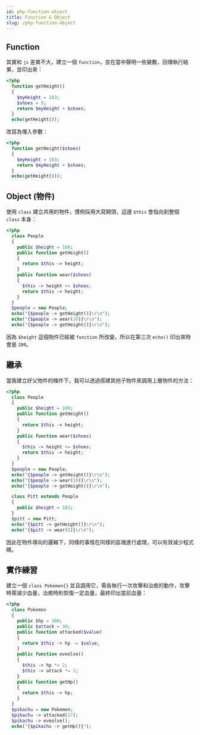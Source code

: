 ```yaml
---
id: php-function-object
title: Function & Object
slug: /php-function-object
---
```


## Function

其實和 `js` 差異不大，建立一個 `function`，並在當中聲明一些變數，回傳執行結果，並印出來：

```php
<?php
  function getHeight()
  {
    $myHeight = 183;
    $shoes = 5;
    return $myHeight + $shoes;
  }
  echo(getHeight());
```

改寫為傳入參數：

```php
<?php
  function getHeight($shoes)
  {
    $myHeight = 183;
    return $myHeight + $shoes;
  }
  echo(getHeight(8));
```

## Object (物件)

使用 `class` 建立共用的物件，慣例採用大寫開頭，這邊 `$this` 會指向到整個 `class` 本身：

```php
<?php
  class People
  {
    public $height = 180;
    public function getHeight()
    {
      return $this -> height;
    }
    public function wear($shoes)
    {
      $this -> height += $shoes;
      return $this -> height;
    }
  }
  $people = new People;
  echo("{$people -> getHeight()}\r\n");
  echo("{$people -> wear(20)}\r\n");
  echo("{$people -> getHeight()}\r\n");
```

因為 `$height` 這個物件已經被 `function` 所改變，所以在第三次 `echo()` 印出來時會是 `200`。

## 繼承

當我建立好父物件的條件下，我可以透過搭建其他子物件來調用上層物件的方法：

```php
<?php
  class People
  {
    public $height = 180;
    public function getHeight()
    {
      return $this -> height;
    }
    public function wear($shoes)
    {
      $this -> height += $shoes;
      return $this -> height;
    }
  }
  $people = new People;
  echo("{$people -> getHeight()}\r\n");
  echo("{$people -> wear(20)}\r\n");
  echo("{$people -> getHeight()}\r\n");

  class Pitt extends People
  {
    public $height = 183;
  }
  $pitt = new Pitt;
  echo("{$pitt -> getHeight()}\r\n");
  echo("{$pitt -> wear(5)}\r\n");
```

因此在物件導向的邏輯下，同樣的事情在同樣的區塊進行處理，可以有效減少程式碼。

## 實作練習

建立一個 `class Pokemon{}` 並且調用它，需各執行一次攻擊和治癒的動作，攻擊時需減少血量，治癒時則恢復一定血量，最終印出當前血量：

```php
<?php
  class Pokemon
  {
    public $hp = 100;
    public $attack = 30;
    public function attacked($value)
    {
      return $this -> hp -= $value;
    }
    public function eveolve()
    {
      $this -> hp *= 2;
      $this -> attack *= 2;
    }
    public function getHp()
    {
      return $this -> hp;
    }
  }
  $pikachu = new Pokemon;
  $pikachu -> attacked(17);
  $pikachu -> eveolve();
  echo("{$pikachu -> getHp()}");
```
